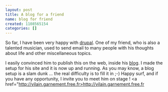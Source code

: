 ```yaml
---
layout: post
title: A blog for a friend
name: blog for friend
created: 1108565154
categories: []
---
```

So far, I have been very happy with <a href="http://www.drupal.org">drupal</a>. One of my friend, who is also a talented musician, used to send email to many people with his thoughts about life and other miscellaneous topics.
<!--break-->
I easily convinced him to publish this on the web, inside his <a href="http://vilain.garnement.free.fr">blog</a>. I made the setup for his site and it is now up and running.
As you may know, a blog setup is a slam dunk ... the real difficulty is to fill it in ;-)
Happy surf, and if you have any opportunity, I invite you to meet him on stage !
<a href="http://vilain.garnement.free.fr>http://vilain.garnement.free.fr</a>
